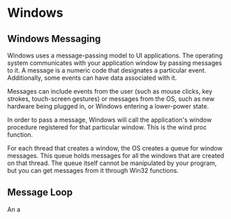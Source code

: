 # Windows

## Windows Messaging

Windows uses a message-passing model to UI applications. The operating system communicates with your application window by passing messages to it.
A message is a numeric code that designates a particular event. Additionally, some events can have data associated with it.

Messages can include events from the user (such as mouse clicks, key strokes, touch-screen gestures) or messages from the OS, such as new hardware being
plugged in, or Windows entering a lower-power state.

In order to pass a message, Windows will call the application's window procedure registered for that particular window. This is the wind proc function.

For each thread that creates a window, the OS creates a queue for window messages. This queue holds messages for all the windows that are created on that thread.
The queue itself cannot be manipulated by your program, but you can get messages from it through Win32 functions.

## Message Loop

An a